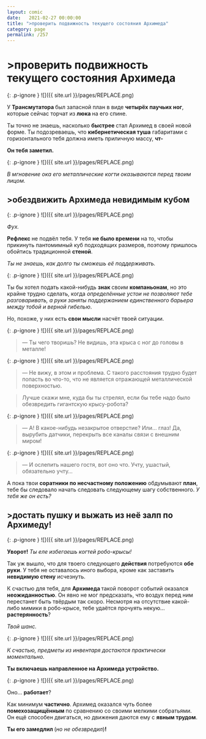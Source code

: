 ```yaml
---
layout: comic
date:   2021-02-27 00:00:00 
title: ">проверить подвижность текущего состояния Архимеда"
category: page
permalink: /257
---
```

# >проверить подвижность текущего состояния Архимеда

{: .p-ignore }
![]({{ site.url }}/pages/REPLACE.png)

У <strong>Трансмутатора </strong>был запасной план в виде <strong>четырёх паучьих ног</strong>, которые сейчас торчат из <strong>люка </strong>на его спине. 

Ты точно не знаешь, насколько <strong>быстрее </strong>стал Архимед в своей новой форме. Ты подозреваешь, что <strong>кибернетическая туша</strong> габаритами с горизонтального тебя должна иметь приличную массу, <strong>чт-</strong>

<strong>Он тебя заметил.</strong>

{: .p-ignore }
![]({{ site.url }}/pages/REPLACE.png)

<em>В мгновение ока его металлические когти оказываются перед твоим лицом.</em>

## >обездвижить Архимеда невидимым кубом

{: .p-ignore }
![]({{ site.url }}/pages/REPLACE.png)

<em>Фух.</em>

<strong>Рефлекс </strong>не подвёл тебя. У тебя <strong>не было времени</strong> на то, чтобы прикинуть пантомимный куб подходящих размеров, поэтому пришлось обойтись традиционной <strong>стеной</strong>.

<em>Ты не знаешь, как долго ты сможешь её поддерживать.</em>

{: .p-ignore }
![]({{ site.url }}/pages/REPLACE.png)

Ты бы хотел подать какой-нибудь <strong>знак </strong>своим <strong>компаньонам</strong>, но это крайне трудно сделать, когда <em>определённые устои не позволяют тебе разговаривать, а руки заняты поддержанием единственного барьера между тобой и верной гибелью</em>.

Но, похоже, у них есть <strong>свои мысли</strong> насчёт твоей ситуации.

{: .p-ignore }
![]({{ site.url }}/pages/REPLACE.png)

<blockquote>— Ты чего творишь? Не видишь, эта крыса с ног до головы в металле!</blockquote>

{: .p-ignore }
![]({{ site.url }}/pages/REPLACE.png)

<blockquote>— Не вижу, в этом и проблема. С такого расстояния трудно будет попасть во что-то, что не является отражающей металлической поверхностью.</blockquote>

<blockquote>Лучше скажи мне, куда бы ты стрелял, если бы тебе надо было обезвредить гигантскую крысу-робота?</blockquote>

{: .p-ignore }
![]({{ site.url }}/pages/REPLACE.png)

<blockquote>— А! В какое-нибудь незакрытое отверстие? Или… глаз! Да, вырубить датчики, перекрыть все каналы связи с внешним миром!</blockquote>

{: .p-ignore }
![]({{ site.url }}/pages/REPLACE.png)

<blockquote>— И ослепить нашего гостя, вот оно что. Учту, ушастый, обязательно учту…</blockquote>

А пока твои <strong>соратники по несчастному положению</strong> обдумывают <strong>план</strong>, тебе бы следовало начать следовать следующему шагу собственного. <em>У тебя же он есть?</em>

## >достать пушку и выжать из неё залп по Архимеду!

{: .p-ignore }
![]({{ site.url }}/pages/REPLACE.png)

<strong>Уворот!</strong> <em>Ты еле избегаешь когтей робо-крысы!</em>

Так уж вышло, что для твоего следующего <strong>действия </strong>потребуются <strong>обе руки</strong>. У тебя не оставалось иного выбора, кроме как заставить <strong>невидимую стену</strong> исчезнуть.

К счастью для тебя, для <strong>Архимеда </strong>такой поворот событий оказался <strong>неожиданностью</strong>. Он явно не мог предсказать, что воздух перед ним перестанет быть твёрдым так скоро. Несмотря на отсутствие какой-либо мимики в робо-крысе, тебе удаётся прочуять некую... <strong>растерянность</strong>?

<em>Твой шанс.</em>

{: .p-ignore }
![]({{ site.url }}/pages/REPLACE.png)

<em>К счастью, предметы из инвентаря достаются практически моментально.</em>

<strong>Ты включаешь направленное на Архимеда устройство.</strong>

{: .p-ignore }
![]({{ site.url }}/pages/REPLACE.png)

Оно… <strong>работает</strong>?

Как минимум <strong>частично</strong>. Архимед оказался чуть более <strong>помехозащищённым </strong>по сравнению со своими мелкими собратьями. Он ещё способен двигаться, но движения даются ему с <strong>явным трудом</strong>.

<strong>Ты его замедлил </strong>(<em>но не обезвредил</em>)<strong>!</strong>
